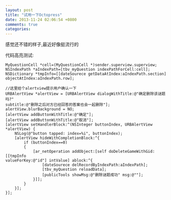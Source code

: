 ```yaml
---
layout: post
title: "试用一下Octopress"
date: 2013-11-24 02:06:54 +0800
comments: true
categories: 
---
```

感觉还不错的样子,最近好像挺流行的
<p>代码高亮测试:</p>

<pre><code>MyQuestionCell *cell=(MyQuestionCell *)sender.superview.superview;
NSIndexPath *aIndexPath=[tbv_myQuestion indexPathForCell:cell];
NSDictionary *tmpInfo=[[dateSourece getDataAtIndex:aIndexPath.section]
objectAtIndex:aIndexPath.row];

//这里给个alertview提示用户确认一下
URBAlertView *alertView = [URBAlertView dialogWithTitle:@&quot;确定删除该谜题吗?&quot;
subtitle:@&quot;删除之后对方已经回答的答案也会一起删除&quot;];
alertView.blurBackground = NO;
[alertView addButtonWithTitle:@&quot;确定&quot;];
[alertView addButtonWithTitle:@&quot;取消&quot;];
[alertView setHandlerBlock:^(NSInteger buttonIndex, URBAlertView *alertView) {
    NSLog(@&quot;button tapped: index=%i&quot;, buttonIndex);
    [alertView hideWithCompletionBlock:^{
        if (buttonIndex==0)
        {
            [ar_netOperation addObject:[self doDeleteGameWithGid:[[tmpInfo
valueForKey:@&quot;id&quot;] intValue] ablock:^{
                [dateSourece delRecordByIndexPath:aIndexPath];
                [tbv_myQuestion reloadData];
                [publicTools showMsg:@&quot;删除谜题成功&quot; msg:@&quot;&quot;];
            }]];
        }
    }];
}];
</code></pre>

